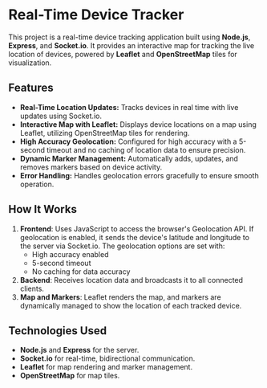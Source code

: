 # Real-Time Device Tracker

This project is a real-time device tracking application built using **Node.js**, **Express**, and **Socket.io**. It provides an interactive map for tracking the live location of devices, powered by **Leaflet** and **OpenStreetMap** tiles for visualization.

## Features

- **Real-Time Location Updates:** Tracks devices in real time with live updates using Socket.io.
- **Interactive Map with Leaflet:** Displays device locations on a map using Leaflet, utilizing OpenStreetMap tiles for rendering.
- **High Accuracy Geolocation:** Configured for high accuracy with a 5-second timeout and no caching of location data to ensure precision.
- **Dynamic Marker Management:** Automatically adds, updates, and removes markers based on device activity.
- **Error Handling:** Handles geolocation errors gracefully to ensure smooth operation.

## How It Works

1. **Frontend**: Uses JavaScript to access the browser's Geolocation API. If geolocation is enabled, it sends the device's latitude and longitude to the server via Socket.io. The geolocation options are set with:
   - High accuracy enabled
   - 5-second timeout
   - No caching for data accuracy
2. **Backend**: Receives location data and broadcasts it to all connected clients.
3. **Map and Markers**: Leaflet renders the map, and markers are dynamically managed to show the location of each tracked device.

## Technologies Used

- **Node.js** and **Express** for the server.
- **Socket.io** for real-time, bidirectional communication.
- **Leaflet** for map rendering and marker management.
- **OpenStreetMap** for map tiles.

